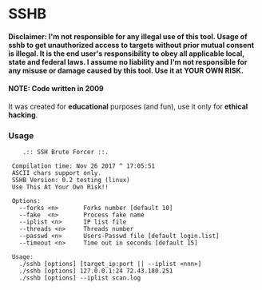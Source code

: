 # SSHB

#### Disclaimer: I'm not responsible for any illegal use of this tool. Usage of sshb to get unauthorized access to targets without prior mutual consent is illegal. It is the end user's responsibility to obey all applicable local, state and federal laws. I assume no liability and I'm not responsible for any misuse or damage caused by this tool. Use it at YOUR OWN RISK.

#### NOTE: Code written in 2009


It was created for **educational** purposes (and fun), use it only for **ethical hacking**.

### Usage

```
    .:: SSH Brute Forcer ::.

 Compilation time: Nov 26 2017 ^ 17:05:51
 ASCII chars support only.
 SSHB Version: 0.2 testing (linux)
 Use This At Your Own Risk!!

 Options:
   --forks <n>       Forks number [default 10]
   --fake  <n>       Process fake name
   --iplist <n>      IP list file
   --threads <n>     Threads number
   --passwd <n>      Users-Passwd file [default login.list]
   --timeout <n>     Time out in seconds [default 15]

 Usage:
   ./sshb [options] [target_ip:port || --iplist <nnn>]
   ./sshb [options] 127.0.0.1:24 72.43.180.251
   ./sshb [options] --iplist scan.log
```
